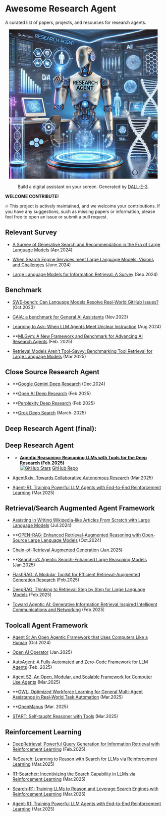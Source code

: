 # Awesome Research Agent

A curated list of papers, projects, and resources for research agents.
<p align="center">
<img src="assets/agent.webp" width="480px"/>   
</p>
<p align="center">
Build a digital assistant on your screen. Generated by <a href="https://openai.com/index/dall-e-3/">DALL-E-3</a>.
</p>

**WELCOME CONTRIBUTE!**

🔥 This project is actively maintained, and we welcome your contributions. If you have any suggestions, such as missing papers or information, please feel free to open an issue or submit a pull request.

## Relevant Survey
+ [A Survey of Generative Search and Recommendation in the Era of Large Language Models](https://arxiv.org/abs/2404.16924) (Apr.2024)
  
+ [When Search Engine Services meet Large Language Models: Visions and Challenges](https://arxiv.org/abs/2407.00128) (June.2024)

+ [Large Language Models for Information Retrieval: A Survey](https://arxiv.org/abs/2308.07107) (Sep.2024)



## Benchmark
+ [SWE-bench: Can Language Models Resolve Real-World GitHub Issues?](https://arxiv.org/abs/2310.06770)(Oct.2023)
  
+ [GAIA: a benchmark for General AI Assistants](https://arxiv.org/abs/2311.12983) (Nov.2023)

+ [Learning to Ask: When LLM Agents Meet Unclear Instruction](https://arxiv.org/abs/2409.00557v3) (Aug.2024)
  
+ **[MLGym: A New Framework and Benchmark for Advancing AI Research Agents](https://arxiv.org/abs/2502.14499) (Feb. 2025)

+ [Retrieval Models Aren't Tool-Savvy: Benchmarking Tool Retrieval for Large Language Models](https://arxiv.org/abs/2503.01763) (Mar.2025)

## Close Source Research Agent
+ **[Google Gemini Deep Research](https://gemini.google/overview/deep-research/) (Dec.2024)

+ **[Open AI Deep Research](https://openai.com/index/introducing-deep-research/) (Feb.2025)

+ **[Perplexity Deep Research](https://www.perplexity.ai/hub/blog/introducing-perplexity-deep-research) (Feb.2025)

+ **[Grok Deep Search](https://x.ai/news/grok-3) (March. 2025)

## Deep Research Agent (final):

## Deep Research Agent
+ + **[Agentic Reasoning: Reasoning LLMs with Tools for the Deep Research](https://arxiv.org/abs/2502.04644) (Feb.2025)**  
  [![GitHub Stars](https://img.shields.io/github/stars/theworldofagents/Agentic-Reasoning?style=social)](https://github.com/theworldofagents/Agentic-Reasoning) [GitHub Repo](https://github.com/theworldofagents/Agentic-Reasoning)

+ [AgentRxiv: Towards Collaborative Autonomous Research](https://agentrxiv.github.io/) (Mar.2025)

+ [Agent-R1: Training Powerful LLM Agents with End-to-End Reinforcement Learning](https://github.com/0russwest0/Agent-R1) (Mar.2025)

## Retrieval/Search Augmented Agent Framework
+ [Assisting in Writing Wikipedia-like Articles From Scratch with Large Language Models](https://arxiv.org/abs/2402.14207) (Jul.2024)

+ **[OPEN-RAG: Enhanced Retrieval-Augmented Reasoning with Open-Source Large Language Models](https://arxiv.org/abs/2410.01782) (Oct.2024)

+ [Chain-of-Retrieval Augmented Generation](https://arxiv.org/abs/2501.14342) (Jan.2025)

+ **[Search-o1: Agentic Search-Enhanced Large Reasoning Models](https://arxiv.org/abs/2501.05366) (Jan.2025)

+ [FlashRAG: A Modular Toolkit for Efficient Retrieval-Augmented Generation Research](https://arxiv.org/abs/2405.13576) (Feb.2025)

+ [DeepRAG: Thinking to Retrieval Step by Step for Large Language Models](https://arxiv.org/abs/2502.01142) (Feb.2025)

+ [Toward Agentic AI: Generative Information Retrieval Inspired Intelligent Communications and Networking](https://arxiv.org/abs/2502.16866) (Feb.2025)

## Toolcall Agent Framework
+ [Agent S: An Open Agentic Framework that Uses Computers Like a Human](https://arxiv.org/abs/2410.08164) (Oct.2024)

+ [Open AI Operator](https://openai.com/index/introducing-operator/) (Jan.2025)

+ [AutoAgent: A Fully-Automated and Zero-Code Framework for LLM Agents](https://arxiv.org/pdf/2502.05957) (Feb. 2025)

+ [Agent S2: An Open, Modular, and Scalable Framework for Computer Use Agents](https://www.simular.ai/agent-s2) (Mar.2025)

+ **[OWL: Optimized Workforce Learning for General Multi-Agent Assistance in Real-World Task Automation](https://github.com/camel-ai/owl/tree/main?tab=readme-ov-file) (Mar.2025)

+ **[OpenManus](https://github.com/mannaandpoem/OpenManus) (Mar. 2025)

+ [START: Self-taught Reasoner with Tools](https://arxiv.org/abs/2503.04625) (Mar.2025)

## Reinforcement Learning
+ [DeepRetrieval: Powerful Query Generation for Information Retrieval with Reinforcement Learning](https://arxiv.org/abs/2503.00223) (Feb.2025)

+ [ReSearch: Learning to Reason with Search for LLMs via Reinforcement Learning](https://github.com/Agent-RL/ReSearch) (Mar.2025)

+ [R1-Searcher: Incentivizing the Search Capability in LLMs via Reinforcement Learning](https://arxiv.org/abs/2503.05592) (Mar.2025)
  
+ [Search-R1: Training LLMs to Reason and Leverage Search Engines with Reinforcement Learning](https://arxiv.org/abs/2503.09516) (Mar.2025)

+ [Agent-R1: Training Powerful LLM Agents with End-to-End Reinforcement Learning](https://github.com/0russwest0/Agent-R1) (Mar.2025)




